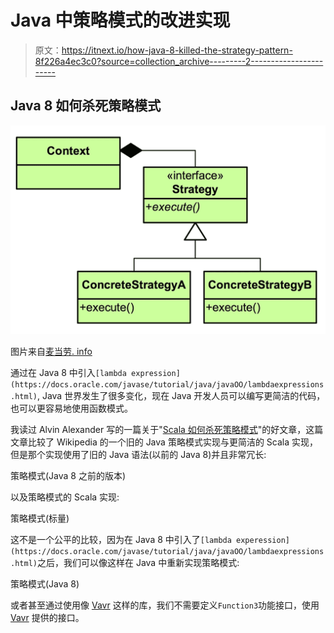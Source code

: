 # Java 中策略模式的改进实现

> 原文：<https://itnext.io/how-java-8-killed-the-strategy-pattern-8f226a4ec3c0?source=collection_archive---------2----------------------->

## Java 8 如何杀死策略模式

![](img/85e0671740e854e1628774e8c540c83f.png)

图片来自[麦当劳. info](http://www.mcdonaldland.info/2007/11/28/40/)

通过在 Java 8 中引入`[lambda expression](https://docs.oracle.com/javase/tutorial/java/javaOO/lambdaexpressions.html)`, Java 世界发生了很多变化，现在 Java 开发人员可以编写更简洁的代码，也可以更容易地使用函数模式。

我读过 Alvin Alexander 写的一篇关于"[Scala 如何杀死策略模式](http://alvinalexander.com/scala/how-scala-killed-oop-strategy-design-pattern)"的好文章，这篇文章比较了 Wikipedia 的一个旧的 Java 策略模式实现与更简洁的 Scala 实现，但是那个实现使用了旧的 Java 语法(以前的 Java 8)并且非常冗长:

策略模式(Java 8 之前的版本)

以及策略模式的 Scala 实现:

策略模式(标量)

这不是一个公平的比较，因为在 Java 8 中引入了`[lambda experession](https://docs.oracle.com/javase/tutorial/java/javaOO/lambdaexpressions.html)`之后，我们可以像这样在 Java 中重新实现策略模式:

策略模式(Java 8)

或者甚至通过使用像 [Vavr](https://www.vavr.io/) 这样的库，我们不需要定义`Function3`功能接口，使用 [Vavr](https://www.vavr.io/) 提供的接口。
